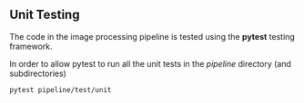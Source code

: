 ## Unit Testing

The code in the image processing pipeline is tested using the **pytest** testing framework.

In order to allow pytest to run all the unit tests in the *pipeline* directory (and subdirectories)

```bash
pytest pipeline/test/unit 
```